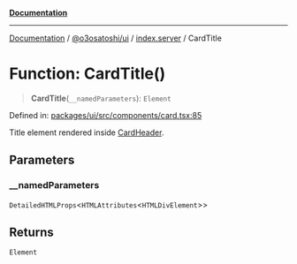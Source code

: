 [**Documentation**](../../../../README.md)

***

[Documentation](../../../../README.md) / [@o3osatoshi/ui](../../README.md) / [index.server](../README.md) / CardTitle

# Function: CardTitle()

> **CardTitle**(`__namedParameters`): `Element`

Defined in: [packages/ui/src/components/card.tsx:85](https://github.com/o3osatoshi/experiment/blob/04dfa58df6e48824a200a24d77afef7ce464e1ae/packages/ui/src/components/card.tsx#L85)

Title element rendered inside [CardHeader](CardHeader.md).

## Parameters

### \_\_namedParameters

`DetailedHTMLProps`\<`HTMLAttributes`\<`HTMLDivElement`\>\>

## Returns

`Element`
